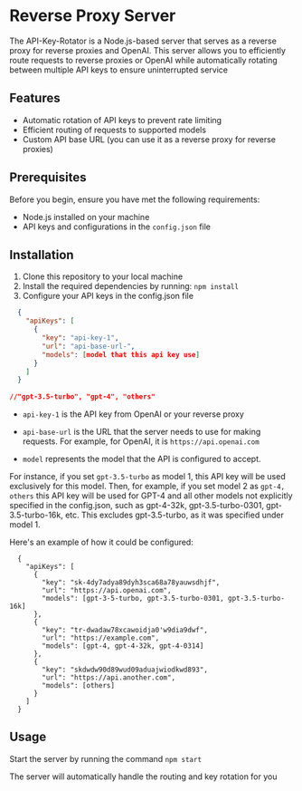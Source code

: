 # Reverse Proxy Server

The API-Key-Rotator is a Node.js-based server that serves as a reverse proxy for reverse proxies and OpenAI. This server allows you to efficiently route requests to reverse proxies or OpenAI while automatically rotating between multiple API keys to ensure uninterrupted service

## Features

- Automatic rotation of API keys to prevent rate limiting
- Efficient routing of requests to supported models
- Custom API base URL (you can use it as a reverse proxy for reverse proxies)

## Prerequisites

Before you begin, ensure you have met the following requirements:

- Node.js installed on your machine
- API keys and configurations in the `config.json` file

## Installation

1. Clone this repository to your local machine
2. Install the required dependencies by running:
 `npm install`
3. Configure your API keys in the config.json file

```json
  {
    "apiKeys": [
      {
        "key": "api-key-1",
        "url": "api-base-url-",
        "models": [model that this api key use]
      }
    ]
  }
  
//"gpt-3.5-turbo", "gpt-4", "others"
```


- `api-key-1` is the API key from OpenAI or your reverse proxy

- `api-base-url` is the URL that the server needs to use for making requests. For example, for OpenAI, it is `https://api.openai.com`

- `model` represents the model that the API is configured to accept.

For instance, if you set `gpt-3.5-turbo` as model 1, this API key will be used exclusively for this model. 
Then, for example, if you set model 2 as `gpt-4, others` this API key will be used for GPT-4 and all other models not explicitly specified in the config.json, such as gpt-4-32k, gpt-3.5-turbo-0301, gpt-3.5-turbo-16k, etc. 
This excludes gpt-3.5-turbo, as it was specified under model 1.

Here's an example of how it could be configured:

```
  {
    "apiKeys": [
      {
        "key": "sk-4dy7adya89dyh3sca68a78yauwsdhjf",
        "url": "https://api.openai.com",
        "models": [gpt-3-5-turbo, gpt-3.5-turbo-0301, gpt-3.5-turbo-16k]
      },
      {
        "key": "tr-dwadaw78xcawoidja0'w9dia9dwf",
        "url": "https://example.com",
        "models": [gpt-4, gpt-4-32k, gpt-4-0314]
      },
      {
        "key": "skdwdw90d89wud09aduajwiodkwd893",
        "url": "https://api.another.com",
        "models": [others]
      }
    ]
  }
```


## Usage
Start the server by running the command `npm start`

The server will automatically handle the routing and key rotation for you
